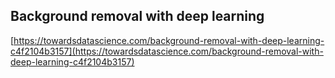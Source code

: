 ## Background removal with deep learning
  
  [https://towardsdatascience.com/background-removal-with-deep-learning-c4f2104b3157](https://towardsdatascience.com/background-removal-with-deep-learning-c4f2104b3157)